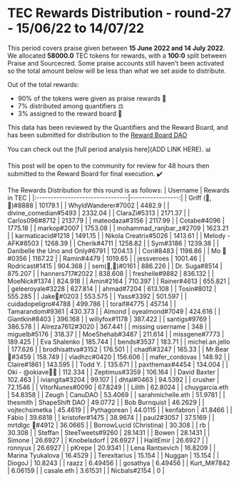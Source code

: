 
# TEC Rewards Distribution - round-27  - 15/06/22 to 14/07/22
This period covers praise given between **15 June 2022 and 14 July 2022**. We allocated **58000.0** TEC tokens for rewards, with a **100:0** split between Praise and Sourcecred. Some praise accounts still haven’t been activated so the total amount below will be less than what we set aside to distribute.

Out of the total rewards:

* 90% of the tokens were given as praise rewards :pray:
* 7% distributed among quantifiers :balance_scale:
* 3% assigned to the reward board :memo:

This data has been reviewed by the Quantifiers and the Reward Board, and has been submitted for distribution to the [Reward Board DAO](https://xdai.aragon.blossom.software/#/rewardboardtec/)


You can check out the [full period analysis here](ADD LINK HERE). :bar_chart:

This post will be open to the community for review for 48 hours then submitted to the Reward Board for final execution. :heavy_check_mark:

The Rewards Distribution for this round is as follows:
| Username                        |   Rewards in TEC |
|:--------------------------------|-----------------:|
| Griff (💜,💜)#8888              |      10179.1     |
| WhyldWanderer#7002              |       4482.9     |
| divine_comedian#5493            |       2332.04    |
| ClaraZi#5313                    |       2171.37    |
| Carlos096#8712                  |       2137.79    |
| mateodaza#3156                  |       2117.99    |
| Cotabe#4096                     |       1775.18    |
| markop#2007                     |       1753.08    |
| mohammad_ranjbar_z#2709         |       1623.21    |
| karmaticacid#1218               |       1491.15    |
| Nikola Creatrix#5026            |       1413.61    |
| Melody - AFK#8503               |       1268.39    |
| Cherik#4711                     |       1258.82    |
| Sym#3186                        |       1239.38    |
| Danibelle the Uno and Only#6791 |       1204.13    |
| Cori#8483                       |       1198.86    |
| Mo 🤖#0356                      |       1167.22    |
| Ramin#4479                      |       1019.65    |
| jessveroes                      |       1001.46    |
| Rodricast#1415                  |        904.368   |
| sem(🌸,🐝)#0161                 |        886.226   |
| Dr. Suga#8514                   |        875.207   |
| hanners717#2022                 |        838.608   |
| freshelle#9882                  |        836.132   |
| MoeNick#1374                    |        824.918   |
| Amin#2164                       |        710.397   |
| Rainer#4613                     |        655.821   |
| geleeroyale#3228                |        627.814   |
| ahmad#7204                      |        613.108   |
| Tosin#8012                      |        555.285   |
| Jake🐍#0203                     |        553.575   |
| Yass#3392                       |        501.597   |
| cuidadopeligro#4788             |        499.786   |
| toraif#4775                     |        457.14    |
| Tamarandom#9361                 |        430.373   |
| Almond | oyealmond#7049         |        424.616   |
| Giantkin#8403                   |        396.168   |
| willyfox#1178                   |        387.422   |
| santigs#9769                    |        386.578   |
| Alireza7612#3020                |        367.441   |
| missing username                |        348       |
| miguelb#5176                    |        318.37    |
| MoeShehab#3487                  |        211.614   |
| missgene#7773                   |        189.425   |
| Eva Shalenko                    |        185.744   |
| bends#3537                      |        183.71    |
| michel.an.jello                 |        177.626   |
| brodhisattva#3152               |        176.501   |
| chadfi#3247                     |        165.33    |
| Mr.Bear🐻#3459                  |        158.749   |
| vladhzc#0420                    |        156.606   |
| mafer_cordovas                  |        148.92    |
| Claire#1861                     |        143.595   |
| Todd Y.                         |        135.671   |
| paxthemax#4454                  |        134.004   |
| Oki - @okiave💜🐙               |        112.334   |
| Zeptimus#3359                   |        106.164   |
| David Baxter                    |        102.463   |
| iviangita#3204                  |         99.107   |
| dhtal#0463                      |         94.5392  |
| crusher                         |         72.1546  |
| VitorNunes#0090                 |         67.8249  |
| Lilith                          |         62.8024  |
| chuygarcia.eth                  |         54.8358  |
| Zeugh | CanuDAO                 |         53.4069  |
| sarahmichelle.eth               |         51.9781  |
| thesmith | ShapeShift DAO       |         49.0772  |
| Bob Burnquist                   |         46.2629  |
| vojtechsimetka                  |         45.4619  |
| Pythagorean                     |         44.0115  |
| kenfabron                       |         41.8466  |
| Fábio                           |         39.6818  |
| kristofer#1475                  |         38.9674  |
| paul2#3057                      |         37.5169  |
| mrtdlgc 🐝#4912                 |         36.0665  |
| BorrowLucid (Christina)         |         30.308   |
| rb                              |         30.308   |
| Steffan | SteeTweets#9260       |         28.1431  |
| Bowen                           |         28.1431  |
| Simone                          |         26.6927  |
| Knobelsdorf                     |         26.6927  |
| HalitEmir                       |         26.6927  |
| ronnyux                         |         26.6927  |
| pKrepe                          |         20.9341  |
| Lena Rantsevich                 |         16.8209  |
| Marina Tyukalova                |         16.4529  |
| Terexitarius                    |         15.154   |
| Nuggan                          |         15.154   |
| DiogoJ                          |         10.8243  |
| raazz                           |          6.49456 |
| gosathya                        |          6.49456 |
| Kurt_M#7842                     |          6.06159 |
| casale.eth                      |          3.61531 |
| Nicbals#2154                    |          0       |